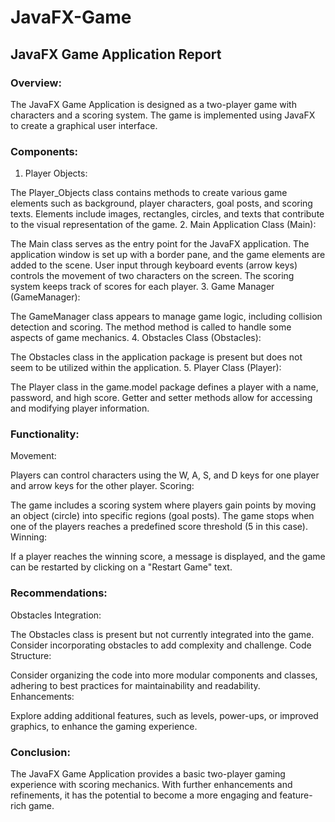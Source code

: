 # JavaFX-Game
## JavaFX Game Application Report

### Overview:

The JavaFX Game Application is designed as a two-player game with characters and a scoring system. The game is implemented using JavaFX to create a graphical user interface.

### Components:

1. Player Objects:

The Player_Objects class contains methods to create various game elements such as background, player characters, goal posts, and scoring texts.
Elements include images, rectangles, circles, and texts that contribute to the visual representation of the game.
2. Main Application Class (Main):

The Main class serves as the entry point for the JavaFX application.
The application window is set up with a border pane, and the game elements are added to the scene.
User input through keyboard events (arrow keys) controls the movement of two characters on the screen.
The scoring system keeps track of scores for each player.
3. Game Manager (GameManager):

The GameManager class appears to manage game logic, including collision detection and scoring.
The method method is called to handle some aspects of game mechanics.
4. Obstacles Class (Obstacles):

The Obstacles class in the application package is present but does not seem to be utilized within the application.
5. Player Class (Player):

The Player class in the game.model package defines a player with a name, password, and high score.
Getter and setter methods allow for accessing and modifying player information.
### Functionality:

Movement:

Players can control characters using the W, A, S, and D keys for one player and arrow keys for the other player.
Scoring:

The game includes a scoring system where players gain points by moving an object (circle) into specific regions (goal posts).
The game stops when one of the players reaches a predefined score threshold (5 in this case).
Winning:

If a player reaches the winning score, a message is displayed, and the game can be restarted by clicking on a "Restart Game" text.
### Recommendations:

Obstacles Integration:

The Obstacles class is present but not currently integrated into the game. Consider incorporating obstacles to add complexity and challenge.
Code Structure:

Consider organizing the code into more modular components and classes, adhering to best practices for maintainability and readability.
Enhancements:

Explore adding additional features, such as levels, power-ups, or improved graphics, to enhance the gaming experience.
### Conclusion:

The JavaFX Game Application provides a basic two-player gaming experience with scoring mechanics. With further enhancements and refinements, it has the potential to become a more engaging and feature-rich game.
